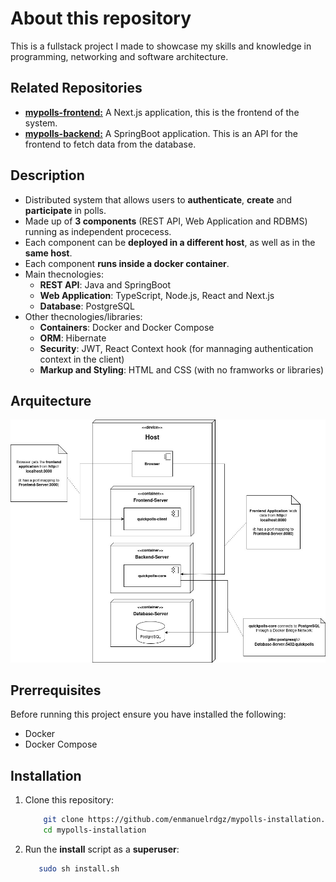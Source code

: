 # About this repository

This is a fullstack project I made to showcase my skills and knowledge in programming, networking and software architecture.  


## Related Repositories

- [**mypolls-frontend:**](https://github.com/enmanuelrdgz/mypolls-frontend)  A Next.js application, this is the frontend of the system.
- [**mypolls-backend:**](https://github.com/enmanuelrdgz/mypolls-backend)  A SpringBoot application. This is an API for the frontend to fetch data from the database.

## Description

* Distributed system that allows users to **authenticate**, **create** and **participate** in polls.
* Made up of **3 components** (REST API, Web Application and RDBMS) running as independent procecess.
* Each component can be **deployed in a different host**, as well as in the **same host**.
* Each component **runs inside a docker container**.
* Main thecnologies:  
    * **REST API**: Java and SpringBoot
    * **Web Application**: TypeScript, Node.js, React and Next.js
    * **Database**: PostgreSQL
* Other thecnologies/libraries:
    * **Containers**: Docker and Docker Compose
    * **ORM**: Hibernate
    * **Security**: JWT, React Context hook (for mannaging authentication context in the client)
    * **Markup and Styling**: HTML and CSS (with no framworks or libraries)

## Arquitecture

![Deployment Diagram](/images/deployment-diagram.jpg)


## Prerrequisites

Before running this project ensure you have installed the following:  

* Docker
* Docker Compose

## Installation

1. Clone this repository:
    ```bash
        git clone https://github.com/enmanuelrdgz/mypolls-installation.git
        cd mypolls-installation
    ```
2. Run the **install** script as a **superuser**:

     ```bash
        sudo sh install.sh
    ```